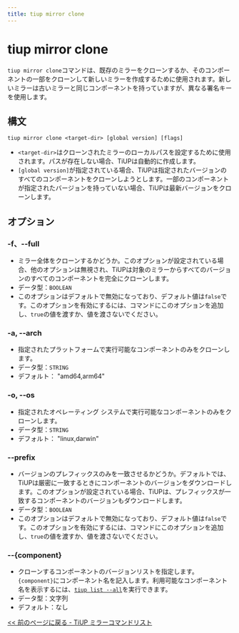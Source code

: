 ```yaml
---
title: tiup mirror clone
---
```


# tiup mirror clone

`tiup mirror clone`コマンドは、既存のミラーをクローンするか、そのコンポーネントの一部をクローンして新しいミラーを作成するために使用されます。新しいミラーは古いミラーと同じコンポーネントを持っていますが、異なる署名キーを使用します。

## 構文

```shell
tiup mirror clone <target-dir> [global version] [flags]
```

- `<target-dir>`はクローンされたミラーのローカルパスを設定するために使用されます。パスが存在しない場合、TiUPは自動的に作成します。
- `[global version]`が指定されている場合、TiUPは指定されたバージョンのすべてのコンポーネントをクローンしようとします。一部のコンポーネントが指定されたバージョンを持っていない場合、TiUPは最新バージョンをクローンします。

## オプション

### -f、--full

- ミラー全体をクローンするかどうか。このオプションが設定されている場合、他のオプションは無視され、TiUPは対象のミラーからすべてのバージョンのすべてのコンポーネントを完全にクローンします。
- データ型：`BOOLEAN`
- このオプションはデフォルトで無効になっており、デフォルト値は`false`です。このオプションを有効にするには、コマンドにこのオプションを追加し、`true`の値を渡すか、値を渡さないでください。

### -a, --arch

- 指定されたプラットフォームで実行可能なコンポーネントのみをクローンします。
- データ型：`STRING`
- デフォルト： "amd64,arm64"

### -o, --os

- 指定されたオペレーティング システムで実行可能なコンポーネントのみをクローンします。
- データ型：`STRING`
- デフォルト： "linux,darwin"

### --prefix

- バージョンのプレフィックスのみを一致させるかどうか。デフォルトでは、TiUPは厳密に一致するときにコンポーネントのバージョンをダウンロードします。このオプションが設定されている場合、TiUPは、プレフィックスが一致するコンポーネントのバージョンもダウンロードします。
- データ型：`BOOLEAN`
- このオプションはデフォルトで無効になっており、デフォルト値は`false`です。このオプションを有効にするには、コマンドにこのオプションを追加し、`true`の値を渡すか、値を渡さないでください。

### --{component}

- クローンするコンポーネントのバージョンリストを指定します。`{component}`にコンポーネント名を記入します。利用可能なコンポーネント名を表示するには、[`tiup list --all`](/tiup/tiup-command-list.md)を実行できます。
- データ型：文字列
- デフォルト：なし

[<< 前のページに戻る - TiUP ミラーコマンドリスト](/tiup/tiup-command-mirror.md#command-list)